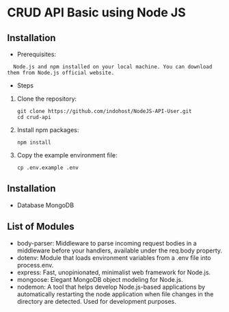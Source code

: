 # CRUD API Basic using Node JS

## Installation

- Prerequisites:

```
  Node.js and npm installed on your local machine. You can download them from Node.js official website.
```

- Steps
<ol>
<li>
Clone the repository:

```
git clone https://github.com/indohost/NodeJS-API-User.git
cd crud-api
```

</li>
<li>
Install npm packages:

```
npm install
```

</li>
<li>
Copy the example environment file:

```
cp .env.example .env
```

</li>
</ol>

## Installation

- Database MongoDB

## List of Modules

- body-parser: Middleware to parse incoming request bodies in a middleware before your handlers, available under the req.body property.
- dotenv: Module that loads environment variables from a .env file into process.env.
- express: Fast, unopinionated, minimalist web framework for Node.js.
- mongoose: Elegant MongoDB object modeling for Node.js.
- nodemon: A tool that helps develop Node.js-based applications by automatically restarting the node application when file changes in the directory are detected. Used for development purposes.
